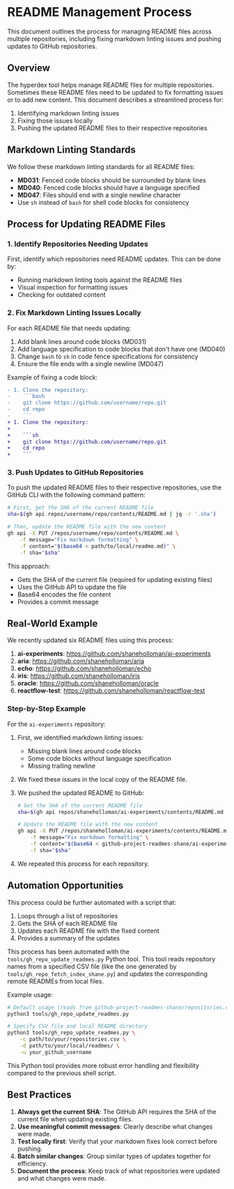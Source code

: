 # README Management Process

This document outlines the process for managing README files across multiple repositories, including fixing markdown linting issues and pushing updates to GitHub repositories.

## Overview

The hyperdex tool helps manage README files for multiple repositories. Sometimes these README files need to be updated to fix formatting issues or to add new content. This document describes a streamlined process for:

1. Identifying markdown linting issues
2. Fixing those issues locally
3. Pushing the updated README files to their respective repositories

## Markdown Linting Standards

We follow these markdown linting standards for all README files:

- **MD031**: Fenced code blocks should be surrounded by blank lines
- **MD040**: Fenced code blocks should have a language specified
- **MD047**: Files should end with a single newline character
- Use `sh` instead of `bash` for shell code blocks for consistency

## Process for Updating README Files

### 1. Identify Repositories Needing Updates

First, identify which repositories need README updates. This can be done by:

- Running markdown linting tools against the README files
- Visual inspection for formatting issues
- Checking for outdated content

### 2. Fix Markdown Linting Issues Locally

For each README file that needs updating:

1. Add blank lines around code blocks (MD031)
2. Add language specification to code blocks that don't have one (MD040)
3. Change `bash` to `sh` in code fence specifications for consistency
4. Ensure the file ends with a single newline (MD047)

Example of fixing a code block:

```diff
- 1. Clone the repository:
-    ```bash
-    git clone https://github.com/username/repo.git
-    cd repo
-    ```
+ 1. Clone the repository:
+
+    ```sh
+    git clone https://github.com/username/repo.git
+    cd repo
+    ```
```

### 3. Push Updates to GitHub Repositories

To push the updated README files to their respective repositories, use the GitHub CLI with the following command pattern:

```sh
# First, get the SHA of the current README file
sha=$(gh api repos/username/repo/contents/README.md | jq -r '.sha')

# Then, update the README file with the new content
gh api -X PUT /repos/username/repo/contents/README.md \
    -f message="Fix markdown formatting" \
    -f content="$(base64 < path/to/local/readme.md)" \
    -f sha="$sha"
```

This approach:

- Gets the SHA of the current file (required for updating existing files)
- Uses the GitHub API to update the file
- Base64 encodes the file content
- Provides a commit message

## Real-World Example

We recently updated six README files using this process:

1. **ai-experiments**: <https://github.com/shaneholloman/ai-experiments>
2. **aria**: <https://github.com/shaneholloman/aria>
3. **echo**: <https://github.com/shaneholloman/echo>
4. **iris**: <https://github.com/shaneholloman/iris>
5. **oracle**: <https://github.com/shaneholloman/oracle>
6. **reactflow-test**: <https://github.com/shaneholloman/reactflow-test>

### Step-by-Step Example

For the `ai-experiments` repository:

1. First, we identified markdown linting issues:
    - Missing blank lines around code blocks
    - Some code blocks without language specification
    - Missing trailing newline

2. We fixed these issues in the local copy of the README file.

3. We pushed the updated README to GitHub:

    ```sh
    # Get the SHA of the current README file
    sha=$(gh api repos/shaneholloman/ai-experiments/contents/README.md | jq -r '.sha')

    # Update the README file with the new content
    gh api -X PUT /repos/shaneholloman/ai-experiments/contents/README.md \
        -f message="Fix markdown formatting" \
        -f content="$(base64 < github-project-readmes-shane/ai-experiments-readme.md)" \
        -f sha="$sha"
    ```

4. We repeated this process for each repository.

## Automation Opportunities

This process could be further automated with a script that:

1. Loops through a list of repositories
2. Gets the SHA of each README file
3. Updates each README file with the fixed content
4. Provides a summary of the updates

This process has been automated with the `tools/gh_repo_update_readmes.py` Python tool. This tool reads repository names from a specified CSV file (like the one generated by `tools/gh_repo_fetch_index_shane.py`) and updates the corresponding remote READMEs from local files.

Example usage:

```sh
# Default usage (reads from github-project-readmes-shane/repositories.csv)
python3 tools/gh_repo_update_readmes.py

# Specify CSV file and local README directory
python3 tools/gh_repo_update_readmes.py \
    -c path/to/your/repositories.csv \
    -d path/to/your/local/readmes/ \
    -u your_github_username
```

This Python tool provides more robust error handling and flexibility compared to the previous shell script.

## Best Practices

1. **Always get the current SHA**: The GitHub API requires the SHA of the current file when updating existing files.
2. **Use meaningful commit messages**: Clearly describe what changes were made.
3. **Test locally first**: Verify that your markdown fixes look correct before pushing.
4. **Batch similar changes**: Group similar types of updates together for efficiency.
5. **Document the process**: Keep track of what repositories were updated and what changes were made.
